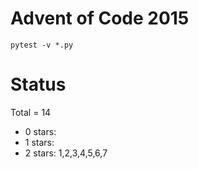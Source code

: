 Advent of Code 2015
===================

```pytest -v *.py```

Status
======

Total = 14

- 0 stars:
- 1 stars:
- 2 stars: 1,2,3,4,5,6,7
